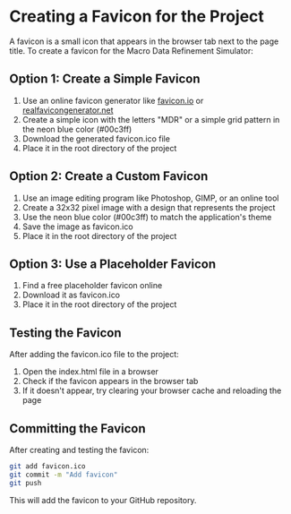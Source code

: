 # Creating a Favicon for the Project

A favicon is a small icon that appears in the browser tab next to the page title. To create a favicon for the Macro Data Refinement Simulator:

## Option 1: Create a Simple Favicon

1. Use an online favicon generator like [favicon.io](https://favicon.io/) or [realfavicongenerator.net](https://realfavicongenerator.net/)
2. Create a simple icon with the letters "MDR" or a simple grid pattern in the neon blue color (#00c3ff)
3. Download the generated favicon.ico file
4. Place it in the root directory of the project

## Option 2: Create a Custom Favicon

1. Use an image editing program like Photoshop, GIMP, or an online tool
2. Create a 32x32 pixel image with a design that represents the project
3. Use the neon blue color (#00c3ff) to match the application's theme
4. Save the image as favicon.ico
5. Place it in the root directory of the project

## Option 3: Use a Placeholder Favicon

1. Find a free placeholder favicon online
2. Download it as favicon.ico
3. Place it in the root directory of the project

## Testing the Favicon

After adding the favicon.ico file to the project:

1. Open the index.html file in a browser
2. Check if the favicon appears in the browser tab
3. If it doesn't appear, try clearing your browser cache and reloading the page

## Committing the Favicon

After creating and testing the favicon:

```bash
git add favicon.ico
git commit -m "Add favicon"
git push
```

This will add the favicon to your GitHub repository. 